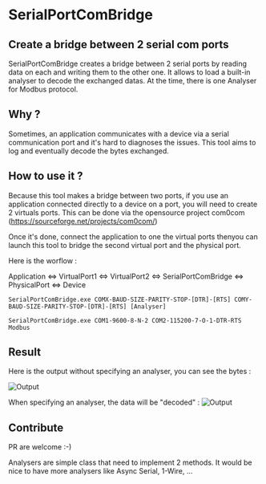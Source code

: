 # SerialPortComBridge

## Create a bridge between 2 serial com ports 

SerialPortComBridge creates a bridge between 2 serial ports by reading data on each and writing them to the other one.
It allows to load a built-in analyser to decode the exchanged datas. At the time, there is one Analyser for Modbus protocol.

## Why ?

Sometimes, an application communicates with a device via a serial communication port and it's hard to diagnoses the issues. This tool aims to log and eventually decode the bytes exchanged.

## How to use it ?

Because this tool makes a bridge between two ports, if you use an application connected directly to a device on a port, you will need to create 2 virtuals ports. This can be done via the opensource project com0com (https://sourceforge.net/projects/com0com/)

Once it's done, connect the application to one the virtual ports thenyou can launch this tool to bridge the second virtual port and the physical port. 

Here is the worflow : 

Application <=> VirtualPort1 <=> VirtualPort2 <=> SerialPortComBridge <=> PhysicalPort <=> Device


```
SerialPortComBridge.exe COMX-BAUD-SIZE-PARITY-STOP-[DTR]-[RTS] COMY-BAUD-SIZE-PARITY-STOP-[DTR]-[RTS] [Analyser]

SerialPortComBridge.exe COM1-9600-8-N-2 COM2-115200-7-O-1-DTR-RTS Modbus
```

## Result

Here is the output without specifying an analyser, you can see the bytes : 

![Output](https://raw.githubusercontent.com/yanngarras/SerialPortComBridge/main/img/output.png)

When specifying an analyser, the data will be "decoded" : 
![Output](https://raw.githubusercontent.com/yanngarras/SerialPortComBridge/main/img/output_with_analyser.png)


## Contribute

PR are welcome :-)

Analysers are simple class that need to implement 2 methods. It would be nice to have more analysers like Async Serial, 1-Wire, ...
